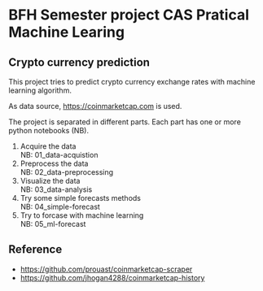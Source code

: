 # BFH Semester project CAS Pratical Machine Learing

## Crypto currency prediction

This project tries to predict crypto currency exchange rates with machine
learning algorithm.

As data source, https://coinmarketcap.com is used.

The project is separated in different parts. Each part has one or more python
notebooks (NB).

1. Acquire the data<br/>
    NB: 01_data-acquistion
2. Preprocess the data<br/>
    NB: 02_data-preprocessing
3. Visualize the data<br/>
    NB: 03_data-analysis
4. Try some simple forecasts methods<br/>
    NB: 04_simple-forecast
5. Try to forcase with machine learning<br/>
    NB: 05_ml-forecast

## Reference

* https://github.com/prouast/coinmarketcap-scraper
* https://github.com/jhogan4288/coinmarketcap-history
